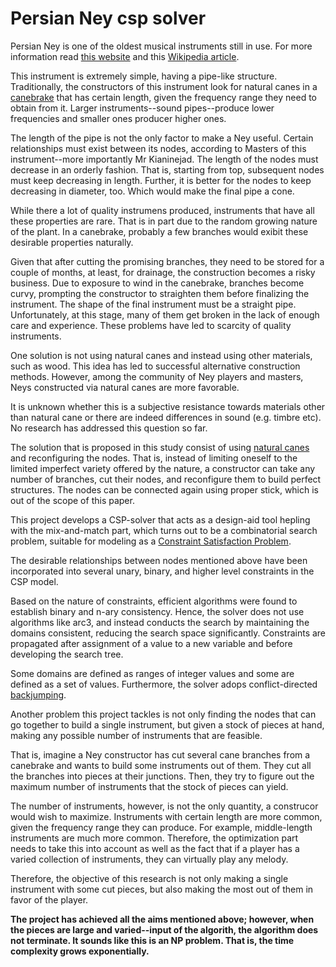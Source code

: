 # Persian Ney csp solver

Persian Ney is one of the oldest musical instruments still in use. For more information  read [this website](https://www.persianney.com/) and this [Wikipedia article](https://en.wikipedia.org/wiki/Ney).

This instrument is extremely simple, having a pipe-like structure. Traditionally, the constructors of this instrument look for natural canes in a [canebrake](https://en.wikipedia.org/wiki/Canebrake) that has certain length, given the frequency range they need to obtain from it. Larger instruments--sound pipes--produce lower frequencies and smaller ones producer higher ones.

The length of the pipe is not the only factor to make a Ney useful. Certain relationships must exist between its nodes, according to Masters of this instrument--more importantly Mr Kianinejad. The length of the nodes must decrease in an orderly fashion. That is, starting from top, subsequent nodes must keep decreasing in length. Further, it is better for the nodes to keep decreasing in diameter, too. Which would make the final pipe a cone.

While there a lot of quality instrumens produced, instruments that have all these properties are rare. That is in part due to the random growing nature of the plant. In a canebrake, probably a few branches would exibit these desirable properties naturally.

Given that after cutting the promising branches, they need to be stored for a couple of months, at least, for drainage, the construction becomes a risky business. Due to exposure to wind in the canebrake, branches become curvy, prompting the constructor to straighten them before finalizing the instrument. The shape of the final instrument must be a straight pipe. Unfortunately, at this stage, many of them get broken in the lack of enough care and experience. These problems have led to scarcity of quality instruments.

One solution is not using natural canes and instead using other materials, such as wood. This idea has led to successful alternative construction methods. However, among the community of Ney players and masters, Neys constructed via natural canes are more favorable.

It is unknown whether this is a subjective resistance towards materials other than natural cane or there are indeed differences in sound (e.g. timbre etc). No research has addressed this question so far.

The solution that is proposed in this study consist of using [natural canes](https://en.wikipedia.org/wiki/Arundo_donax) and reconfiguring the nodes. That is, instead of limiting oneself to the limited imperfect variety offered by the nature, a constructor can take any number of branches, cut their nodes, and reconfigure them to build perfect structures. The nodes can be connected again using proper stick, which is out of the scope of this paper.

This project develops a CSP-solver that acts as a design-aid tool hepling with the mix-and-match part, which turns out to be a combinatorial search problem, suitable for modeling as a [Constraint Satisfaction Problem](https://en.wikipedia.org/wiki/Constraint_satisfaction_problem). 

The desirable relationships between nodes mentioned above have been incorporated into
several unary, binary, and higher level constraints in the CSP model.

Based on the nature of constraints, efficient algorithms were found to establish binary and n-ary consistency. Hence, the solver does not use algorithms like
arc3, and instead conducts the search by maintaining the domains consistent, reducing the search space significantly. Constraints are propagated after assignment of a value to a new variable and before developing the search tree.

Some domains are defined as ranges of integer values and some are defined as a set of values. Furthermore, the solver adops conflict-directed [backjumping](https://en.wikipedia.org/wiki/Backjumping).

Another problem this project tackles is not only finding the nodes that can go together to build a single instrument, but given a stock of pieces at hand, making any possible number of instruments that are feasible.

That is, imagine a Ney constructor has cut several cane branches from a canebrake and wants to build some instruments out of them. They cut all the branches into pieces at their junctions. Then, they try to figure out the maximum number of instruments that the stock of pieces can yield.

The number of instruments, however, is not the only quantity, a construcor would wish to maximize. Instruments with certain length are more common, given the frequency range they can produce. For example, middle-length instruments are much more common. Therefore, the optimization part needs to take this into account as well as the fact that if a player has a varied collection of instruments, they can virtually play any melody.

Therefore, the objective of this research is not only making a single instrument with some cut pieces, but also making the most out of them in favor of the player.

**The project has achieved all the aims mentioned above; however, when the pieces are large and varied--input of the algorith, the algorithm does not terminate. It sounds like this is an NP problem. That is, the time complexity grows exponentially.**